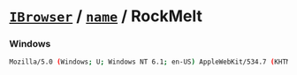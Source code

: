 # [`IBrowser`](/api/ua-parser-js/get-browser.md) / [`name`](../name.md) / RockMelt

### Windows

```sh
Mozilla/5.0 (Windows; U; Windows NT 6.1; en-US) AppleWebKit/534.7 (KHTML, like Gecko) RockMelt/0.8.36.78 Chrome/7.0.517.44 Safari/534.7
```